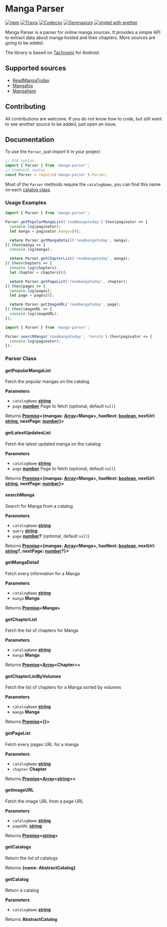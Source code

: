 # Manga Parser

[![npm](https://img.shields.io/npm/v/manga-parser.svg?style=flat-square)](https://www.npmjs.com/package/manga-parser) [![Travis](https://img.shields.io/travis/na-ji/node-manga-parser.svg?style=flat-square)](https://travis-ci.org/na-ji/node-manga-parser) [![Codecov](https://img.shields.io/codecov/c/github/na-ji/node-manga-parser.svg?style=flat-square)](https://codecov.io/gh/na-ji/node-manga-parser) [![Gemnasium](https://img.shields.io/gemnasium/na-ji/node-manga-parser.svg?style=flat-square)](https://gemnasium.com/github.com/na-ji/node-manga-parser) [![styled with prettier](https://img.shields.io/badge/styled_with-prettier-ff69b4.svg?style=flat-square)](https://github.com/prettier/prettier)

Manga Parser is a parser for online manga sources. It provides a simple API to extract data about manga hosted and their chapters. More sources are going to be added.

The library is based on [Tachiyomi](https://github.com/inorichi/tachiyomi) for Android.

## Supported sources

-   [ReadMangaToday](http://www.readmanga.today/)
-   [Mangafox](http://mangafox.me/)
-   [Mangahere](http://www.mangahere.co/)

## Contributing

All contributions are welcome. If you do not know how to code, but still want to see another source to be added, just open an issue.

## Documentation

To use the `Parser`, just import it in your project

```javascript
// ES6 syntax
import { Parser } from 'manga-parser';
// CommonJS syntax
const Parser = require('manga-parser').Parser;
```

Most of the `Parser` methods require the `catalogName`, you can find this name on each [catalog class](https://github.com/na-ji/node-manga-parser/tree/master/src/sites).

### Usage Examples

```javascript
import { Parser } from 'manga-parser';

Parser.getPopularMangaList('readmangatoday').then(paginator => {
  console.log(paginator);
  let manga = paginator.mangas[0];

  return Parser.getMangaDetail('readmangatoday', manga);
}).then(manga => {
  console.log(manga);

  return Parser.getChapterList('readmangatoday', manga);
}).then(chapters => {
  console.log(chapters);
  let chapter = chapters[0];

  return Parser.getPageList('readmangatoday', chapter);
}).then(pages => {
  console.log(pages);
  let page = pages[0];

  return Parser.getImageURL('readmangatoday', page);
}).then(imageURL => {
  console.log(imageURL);
});
```

```javascript
import { Parser } from 'manga-parser';

Parser.searchManga('readmangatoday', 'naruto').then(paginator => {
  console.log(paginator);
});
```

### Parser Class

<!-- Generated by documentation.js. Update this documentation by updating the source code. -->

#### getPopularMangaList

Fetch the popular mangas on the catalog

**Parameters**

-   `catalogName` **[string](https://developer.mozilla.org/en-US/docs/Web/JavaScript/Reference/Global_Objects/String)** 
-   `page` **[number](https://developer.mozilla.org/en-US/docs/Web/JavaScript/Reference/Global_Objects/Number)** Page to fetch (optional, default `null`)

Returns **[Promise](https://developer.mozilla.org/en-US/docs/Web/JavaScript/Reference/Global_Objects/Promise)&lt;{mangas: [Array](https://developer.mozilla.org/en-US/docs/Web/JavaScript/Reference/Global_Objects/Array)&lt;Manga>, hasNext: [boolean](https://developer.mozilla.org/en-US/docs/Web/JavaScript/Reference/Global_Objects/Boolean), nextUrl: [string](https://developer.mozilla.org/en-US/docs/Web/JavaScript/Reference/Global_Objects/String), nextPage: [number](https://developer.mozilla.org/en-US/docs/Web/JavaScript/Reference/Global_Objects/Number)}>** 

#### getLatestUpdatesList

Fetch the latest updated manga on the catalog

**Parameters**

-   `catalogName` **[string](https://developer.mozilla.org/en-US/docs/Web/JavaScript/Reference/Global_Objects/String)** 
-   `page` **[number](https://developer.mozilla.org/en-US/docs/Web/JavaScript/Reference/Global_Objects/Number)** Page to fetch (optional, default `null`)

Returns **[Promise](https://developer.mozilla.org/en-US/docs/Web/JavaScript/Reference/Global_Objects/Promise)&lt;{mangas: [Array](https://developer.mozilla.org/en-US/docs/Web/JavaScript/Reference/Global_Objects/Array)&lt;Manga>, hasNext: [boolean](https://developer.mozilla.org/en-US/docs/Web/JavaScript/Reference/Global_Objects/Boolean), nextUrl: [string](https://developer.mozilla.org/en-US/docs/Web/JavaScript/Reference/Global_Objects/String), nextPage: [number](https://developer.mozilla.org/en-US/docs/Web/JavaScript/Reference/Global_Objects/Number)}>** 

#### searchManga

Search for Manga from a catalog

**Parameters**

-   `catalogName` **[string](https://developer.mozilla.org/en-US/docs/Web/JavaScript/Reference/Global_Objects/String)** 
-   `query` **[string](https://developer.mozilla.org/en-US/docs/Web/JavaScript/Reference/Global_Objects/String)** 
-   `page` **[number](https://developer.mozilla.org/en-US/docs/Web/JavaScript/Reference/Global_Objects/Number)?**  (optional, default `null`)

Returns **[Promise](https://developer.mozilla.org/en-US/docs/Web/JavaScript/Reference/Global_Objects/Promise)&lt;{mangas: [Array](https://developer.mozilla.org/en-US/docs/Web/JavaScript/Reference/Global_Objects/Array)&lt;Manga>, hasNext: [boolean](https://developer.mozilla.org/en-US/docs/Web/JavaScript/Reference/Global_Objects/Boolean), nextUrl: [string](https://developer.mozilla.org/en-US/docs/Web/JavaScript/Reference/Global_Objects/String)?, nextPage: [number](https://developer.mozilla.org/en-US/docs/Web/JavaScript/Reference/Global_Objects/Number)?}>** 

#### getMangaDetail

Fetch every information for a Manga

**Parameters**

-   `catalogName` **[string](https://developer.mozilla.org/en-US/docs/Web/JavaScript/Reference/Global_Objects/String)** 
-   `manga` **Manga** 

Returns **[Promise](https://developer.mozilla.org/en-US/docs/Web/JavaScript/Reference/Global_Objects/Promise)&lt;Manga>** 

#### getChapterList

Fetch the list of chapters for Manga

**Parameters**

-   `catalogName` **[string](https://developer.mozilla.org/en-US/docs/Web/JavaScript/Reference/Global_Objects/String)** 
-   `manga` **Manga** 

Returns **[Promise](https://developer.mozilla.org/en-US/docs/Web/JavaScript/Reference/Global_Objects/Promise)&lt;[Array](https://developer.mozilla.org/en-US/docs/Web/JavaScript/Reference/Global_Objects/Array)&lt;Chapter>>** 

#### getChapterListByVolumes

Fetch the list of chapters for a Manga sorted by volumes

**Parameters**

-   `catalogName` **[string](https://developer.mozilla.org/en-US/docs/Web/JavaScript/Reference/Global_Objects/String)** 
-   `manga` **Manga** 

Returns **[Promise](https://developer.mozilla.org/en-US/docs/Web/JavaScript/Reference/Global_Objects/Promise)&lt;{}>** 

#### getPageList

Fetch every pages URL for a manga

**Parameters**

-   `catalogName` **[string](https://developer.mozilla.org/en-US/docs/Web/JavaScript/Reference/Global_Objects/String)** 
-   `chapter` **Chapter** 

Returns **[Promise](https://developer.mozilla.org/en-US/docs/Web/JavaScript/Reference/Global_Objects/Promise)&lt;[Array](https://developer.mozilla.org/en-US/docs/Web/JavaScript/Reference/Global_Objects/Array)&lt;[string](https://developer.mozilla.org/en-US/docs/Web/JavaScript/Reference/Global_Objects/String)>>** 

#### getImageURL

Fetch the image URL from a page URL

**Parameters**

-   `catalogName` **[string](https://developer.mozilla.org/en-US/docs/Web/JavaScript/Reference/Global_Objects/String)** 
-   `pageURL` **[string](https://developer.mozilla.org/en-US/docs/Web/JavaScript/Reference/Global_Objects/String)** 

Returns **[Promise](https://developer.mozilla.org/en-US/docs/Web/JavaScript/Reference/Global_Objects/Promise)&lt;[string](https://developer.mozilla.org/en-US/docs/Web/JavaScript/Reference/Global_Objects/String)>** 

#### getCatalogs

Return the list of catalogs

Returns **{name: AbstractCatalog}** 

#### getCatalog

Return a catalog

**Parameters**

-   `catalogName` **[string](https://developer.mozilla.org/en-US/docs/Web/JavaScript/Reference/Global_Objects/String)** 

Returns **AbstractCatalog** 

